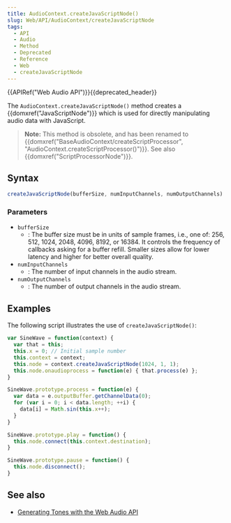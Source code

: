 ```yaml
---
title: AudioContext.createJavaScriptNode()
slug: Web/API/AudioContext/createJavaScriptNode
tags:
  - API
  - Audio
  - Method
  - Deprecated
  - Reference
  - Web
  - createJavaScriptNode
---
```

{{APIRef("Web Audio API")}}{{deprecated_header}}

The `AudioContext.createJavaScriptNode()` method creates a {{domxref("JavaScriptNode")}} which is used for directly manipulating audio data with JavaScript.

> **Note:** This method is obsolete, and has been renamed to {{domxref("BaseAudioContext/createScriptProcessor", "AudioContext.createScriptProcessor()")}}.
> See also {{domxref("ScriptProcessorNode")}}.

## Syntax

```js
createJavaScriptNode(bufferSize, numInputChannels, numOutputChannels)
```

### Parameters

- `bufferSize`
  - : The buffer size must be in units of sample frames, i.e., one of: 256, 512, 1024, 2048, 4096, 8192, or 16384.
    It controls the frequency of callbacks asking for a buffer refill.
    Smaller sizes allow for lower latency and higher for better overall quality.
- `numInputChannels`
  - : The number of input channels in the audio stream.
- `numOutputChannels`
  - : The number of output channels in the audio stream.

## Examples

The following script illustrates the use of `createJavaScriptNode()`:

```js
var SineWave = function(context) {
  var that = this;
  this.x = 0; // Initial sample number
  this.context = context;
  this.node = context.createJavaScriptNode(1024, 1, 1);
  this.node.onaudioprocess = function(e) { that.process(e) };
}

SineWave.prototype.process = function(e) {
  var data = e.outputBuffer.getChannelData(0);
  for (var i = 0; i < data.length; ++i) {
    data[i] = Math.sin(this.x++);
  }
}

SineWave.prototype.play = function() {
  this.node.connect(this.context.destination);
}

SineWave.prototype.pause = function() {
  this.node.disconnect();
}
```

## See also

- [Generating Tones with the Web Audio API](https://0xfe.blogspot.com/2011/08/generating-tones-with-web-audio-api.html)
